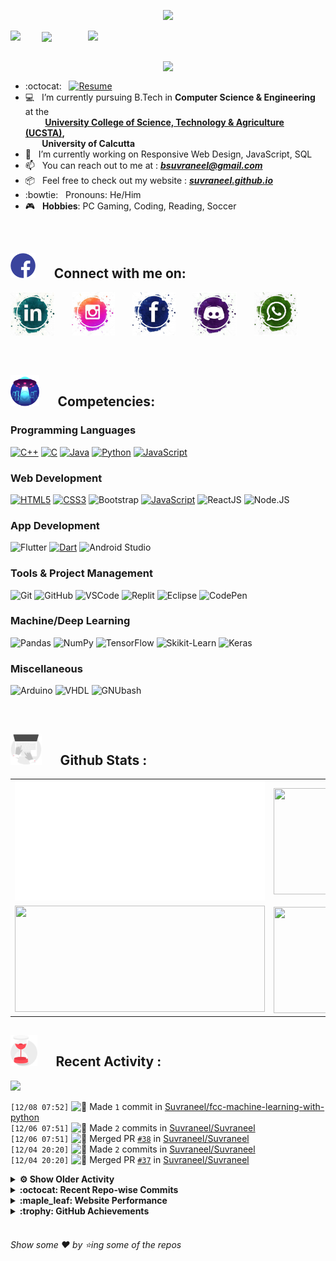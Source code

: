 <!--
[![Header](https://raw.githubusercontent.com/Suvraneel/Suvraneel/master/res/Github%20readme%20Header.png "Portfolio Website")]
(https://suvraneel.github.io/)
-->
<p align="center">
<img src="https://profile-counter.glitch.me/{Suvraneel}/count.svg"></p>

<p>
  <a href=https://open.spotify.com/user/4bio4arq8izb9sba4ly6al54v>
   <img align="right" src="https://spotify-diablo.vercel.app/api/spotify" height=auto width="380">
  </a>
  <img align="center" src="https://readme-typing-svg.herokuapp.com?font=Playfair+Display&color=F70000&size=30&center=true&vCenter=true&multiline=true&weight=100&height=100&width=220&lines=Hey+there%2C;I'm+Suvraneel+!">
  <img align="left" src="https://media.tenor.com/images/043986fe5f470eeb6d86515e6cda30fe/tenor.gif" width="50">
</p>
<br>
<a href="https://suvraneel.github.io" target="_blank"><img align='right' src="https://raw.githubusercontent.com/Suvraneel/Suvraneel/master/res/readme_banner.gif" width="260" height="auto"></a>
<br>

- :octocat: &nbsp; [![Resume](https://img.shields.io/badge/Suvraneel%20Bhuin-RESUME-blue?style=for-the-badge&logo=Sega)](https://suvraneel.github.io/Resume)
- :computer: &nbsp; I’m currently pursuing B.Tech in **Computer Science & Engineering** at the  
 &nbsp;&nbsp;&nbsp;&nbsp;&nbsp;&nbsp;&nbsp; **[University College of Science, Technology & Agriculture (UCSTA)](http://www.caluniv-ucsta.net/),  
 &nbsp;&nbsp;&nbsp;&nbsp;&nbsp;&nbsp;&nbsp; University of Calcutta**
- :crystal_ball: &nbsp; I’m currently working on Responsive Web Design, JavaScript, SQL
- :mailbox: &nbsp; You can reach out to me at : ***bsuvraneel@gmail.com***
- :package: &nbsp; Feel free to check out my website : [***suvraneel.github.io***](https://suvraneel.github.io/)
- :bowtie: &nbsp; Pronouns: He/Him
- :video_game: &nbsp; **Hobbies**: PC Gaming, Coding, Reading, Soccer

<br>
<h2 align=left>
<img src="https://raw.githubusercontent.com/Suvraneel/Suvraneel/master/res/social.gif" height="40" width= auto>
&nbsp;&nbsp;&nbsp;&nbsp;
Connect with me on:
<br></h2>

<p>
<a href="https://www.linkedin.com/in/suvraneel-bhuin" target="_blank">
<img src="https://raw.githubusercontent.com/Suvraneel/Suvraneel/master/res/in.png" height="70" width= auto></a>
&nbsp;&nbsp;&nbsp;&nbsp;&nbsp;
<a href="https://www.instagram.com/el_diablo_suvraneel" target="_blank">
<img src="https://github.com/Suvraneel/Suvraneel/blob/master/res/ig.png" height="70" width= auto></a>
&nbsp;&nbsp;&nbsp;&nbsp;&nbsp;
<!--<a href="https://github.com/Suvraneel" target="_blank">
<img src="https://raw.githubusercontent.com/Suvraneel/Suvraneel/master/res/github.png" height="35" width= auto></a>
&nbsp;&nbsp;&nbsp;&nbsp;&nbsp;-->
<a href="https://www.facebook.com/suvraneel.bhuin" target="_blank">
<img src="https://raw.githubusercontent.com/Suvraneel/Suvraneel/master/res/fb.png" height="70" width= auto></a>
&nbsp;&nbsp;&nbsp;&nbsp;&nbsp;
<a href="https://discord.com/users/851345743935045652/" id="discord">
<img src="https://raw.githubusercontent.com/Suvraneel/Suvraneel/master/res/dc.jpg" height="70" width= auto></a>
&nbsp;&nbsp;&nbsp;&nbsp;&nbsp;
<a href="https://api.whatsapp.com/send?phone=917001967224&text=Hi!%20Suvraneel!!" id="whatsapp">
<img src="https://raw.githubusercontent.com/Suvraneel/Suvraneel/master/res/wp.png" height="70" width= auto></a>
</p>

<!-- Attribution: "Icon made by Freepik from www.flaticon.com"-->
<!--
- **Gmail**: &nbsp;&nbsp;&nbsp;&nbsp;&nbsp;&nbsp;&nbsp;&nbsp;&nbsp;&nbsp;&nbsp;&nbsp; bsuvraneel@gmail.com
- **LinkedIn**: &nbsp;&nbsp;&nbsp;&nbsp;&nbsp;&nbsp;&nbsp;&nbsp; https://www.linkedin.com/in/suvraneel-bhuin/
- **Facebook**: &nbsp;&nbsp;&nbsp;&nbsp;&nbsp;&nbsp; https://www.facebook.com/suvraneel.bhuin
- **Instagram**: &nbsp;&nbsp;&nbsp;&nbsp;&nbsp; https://www.instagram.com/el_diablo_suvraneel
- **Discord**: &nbsp;&nbsp;&nbsp;&nbsp;&nbsp;&nbsp;&nbsp;&nbsp;&nbsp; https://discord.com/users/851345743935045652/
- **WhatsApp**: &nbsp;&nbsp;&nbsp; [+91 7001967224](https://api.whatsapp.com/send?phone=917001967224&text=Hi!%20Suvraneel!!)
-->

<br>
<h2 align=left>
<img src="https://raw.githubusercontent.com/Suvraneel/Suvraneel/master/res/ufo.gif" height="50" width= auto>
&nbsp;&nbsp;&nbsp;&nbsp;
Competencies:
<br></h2>

### Programming Languages 
[![C++](https://img.shields.io/badge/CPP-blue?style=for-the-badge&logo=cplusplus&labelColor=00599C)](https://github.com/search?q=user%3ASuvraneel+language%3AC%2B%2B&type=Code)
[![C](https://img.shields.io/badge/C-black?style=for-the-badge&logo=c&labelColor=black&color=404040)](https://github.com/search?q=user%3ASuvraneel+language%3AC&type=Code)
[![Java](https://img.shields.io/badge/Java-orange?style=for-the-badge&logo=java&labelColor=cc4d00&color=ff7019)](https://github.com/search?q=user%3ASuvraneel+language%3AJava&type=Code)
[![Python](https://img.shields.io/badge/Python-blue?style=for-the-badge&logo=python&labelColor=black&color=3776ab)](https://github.com/search?q=user%3ASuvraneel+language%3APython&type=Code)
[![JavaScript](https://img.shields.io/badge/Javascript-yellow?style=for-the-badge&logo=javascript&labelColor=black&color=DFA200)](https://github.com/search?p=4&q=user%3ASuvraneel+language%3AJavaScript&type=Code)

### Web Development
[![HTML5](https://img.shields.io/badge/HTML5-red?style=for-the-badge&logo=html5&labelColor=black&color=E34F26)](https://github.com/search?q=user%3ASuvraneel+language%3AHTML&type=Code)
[![CSS3](https://img.shields.io/badge/CSS3-white?style=for-the-badge&logo=css3&labelColor=black&color=1572B6)](https://github.com/search?q=user%3ASuvraneel+language%3ACSS&type=Code)
![Bootstrap](https://img.shields.io/badge/Bootstrap-purple?style=for-the-badge&logo=bootstrap&labelColor=black&color=7952B3)
[![JavaScript](https://img.shields.io/badge/Javascript-yellow?style=for-the-badge&logo=javascript&labelColor=black&color=c89100)](https://github.com/search?p=4&q=user%3ASuvraneel+language%3AJavaScript&type=Code)
![ReactJS](https://img.shields.io/badge/React-blue?style=for-the-badge&logo=react&labelColor=black&color=3a8296)
![Node.JS](https://img.shields.io/badge/Node.JS-blue?style=for-the-badge&logo=node.js&labelColor=black&color=236b23)

### App Development
![Flutter](https://img.shields.io/badge/Flutter-blue?style=for-the-badge&logo=flutter&labelColor=0a97c2&color=0dbdf2)
[![Dart](https://img.shields.io/badge/Dart-blue?style=for-the-badge&logo=dart&labelColor=1f7a7a&color=2eb8b8)](https://github.com/search?q=user%3ASuvraneel+language%3ADart&type=Code)
![Android Studio](https://img.shields.io/badge/Android%20Studio-green?style=for-the-badge&logo=android%20studio&labelColor=black&color=2a9a5c)

### Tools & Project Management
![Git](https://img.shields.io/badge/Git-red?style=for-the-badge&logo=git&labelColor=black&color=red)
![GitHub](https://img.shields.io/badge/GitHub-black?style=for-the-badge&logo=github&labelColor=black&color=181717)
![VSCode](https://img.shields.io/badge/VSCode-cyan?style=for-the-badge&logo=visual%20studio%20code&labelColor=00497a&color=007ACC)
![Replit](https://img.shields.io/badge/Repl.it-black?style=for-the-badge&logo=replit&labelColor=black&color=1e2426)
![Eclipse](https://img.shields.io/badge/Eclipse%20IDE-purple?style=for-the-badge&logo=eclipse%20IDE&labelColor=1a1433&color=2C2255)
![CodePen](https://img.shields.io/badge/Codepen-black?style=for-the-badge&logo=codepen&labelColor=black&color=141819)

### Machine/Deep Learning
![Pandas](https://img.shields.io/badge/Pandas-black?style=for-the-badge&logo=pandas&labelColor=0c0234&color=150458)
![NumPy](https://img.shields.io/badge/NumPy-blue?style=for-the-badge&logo=numpy&labelColor=001921&color=013243)
![TensorFlow](https://img.shields.io/badge/TensorFlow-black?style=for-the-badge&logo=tensorflow&labelColor=141819&color=FF6F00)
![Skikit-Learn](https://img.shields.io/badge/Skikit%20Learn-orange?style=for-the-badge&logo=scikit%2Dlearn&labelColor=141819&color=F7931E)
![Keras](https://img.shields.io/badge/Keras-black?style=for-the-badge&logo=keras&labelColor=680000&color=D00000)

### Miscellaneous
![Arduino](https://img.shields.io/badge/Arduino-blue?style=for-the-badge&logo=arduino&labelColor=black&color=00979D)
![VHDL](https://img.shields.io/badge/VHDL-red?style=for-the-badge&logo=xilinx&labelColor=cc0000&color=ff4d4d)
![GNUbash](https://img.shields.io/badge/GNU_Bash-blue?style=for-the-badge&logo=gnubash&labelColor=black&color=4EAA25)

<br>
<h2 align=left>
<img src="https://raw.githubusercontent.com/Suvraneel/Suvraneel/master/res/laptop.gif" height="50" width= auto>
&nbsp;&nbsp;&nbsp;&nbsp;
Github Stats :
<br></h2>

<table>
  <tr>
    <td align="center">
      <img alt="" width="400" src="https://github.com/Suvraneel/Suvraneel/blob/master/metrics.plugin.isocalendar.svg">
    </td>
    <td align="center">
        <img align="right" src ="https://github-readme-stats.vercel.app/api/top-langs/?username=suvraneel&layout=compact&hide_border=true&theme=vision-friendly-dark&langs_count=10&hide=jupyter%20notebook,tex,php" height="170px" width="360px">
    </td>
  </tr>
  <tr>
    <td align="center">
      <img alt="" width="400" src="https://github-readme-stats.vercel.app/api?username=suvraneel&show_icons=true&theme=vision-friendly-dark&hide_border=true" width="360px" height="170px" >
    </td>
    <td align="center">
        <img align="right" src ="https://github-readme-streak-stats.herokuapp.com?user=suvraneel&theme=vision-friendly-dark&hide_border=true" width="360px" height="170px">
    </td>
  </tr>
</table>

<!--
  <img align="left" src="https://github.com/lowlighter/lowlighter/blob/master/metrics.plugin.isocalendar.svg" width="300" height="180">
  <img align="right" src ="https://github-readme-stats.vercel.app/api/top-langs/?username=suvraneel&layout=compact&hide_border=true&theme=vision-friendly-dark&langs_count=10&hide=jupyter%20notebook,tex,php" width="300" height="180">
  <img align="left" src = "https://github-readme-stats.vercel.app/api?username=suvraneel&show_icons=true&theme=vision-friendly-dark&hide_border=true" width="300" height="180">
  <img align="right" src = "https://github-readme-streak-stats.herokuapp.com?user=suvraneel&theme=vision-friendly-dark&hide_border=true" width="300" height="180">
-->

<h2 align="left">
<img src="https://raw.githubusercontent.com/Suvraneel/Suvraneel/master/res/hourglass1.gif" height="50" width= auto>
&nbsp;&nbsp;&nbsp;&nbsp;
Recent Activity :
<br></h2>

<img src="https://activity-graph.herokuapp.com/graph?username=Suvraneel&bg_color=000000&line=ffb812&area=true&color=8135fc&hide_border=true&hide_title=true">

<!--START_SECTION:activity-->
`[12/08 07:52]` <img alt="📝" src="https://github.com/cheesits456/github-activity-readme/raw/master/icons/commit.png" align="top" height="18"> Made `1` commit in [Suvraneel/fcc-machine-learning-with-python](https://github.com/Suvraneel/fcc-machine-learning-with-python)  
`[12/06 07:51]` <img alt="📝" src="https://github.com/cheesits456/github-activity-readme/raw/master/icons/commit.png" align="top" height="18"> Made `2` commits in [Suvraneel/Suvraneel](https://github.com/Suvraneel/Suvraneel)  
`[12/06 07:51]` <img alt="🎉" src="https://github.com/cheesits456/github-activity-readme/raw/master/icons/merge.png" align="top" height="18"> Merged PR [`#38`](https://github.com//Suvraneel/Suvraneel/pull/38 '[ImgBot] Optimize images') in [Suvraneel/Suvraneel](https://github.com/Suvraneel/Suvraneel)  
`[12/04 20:20]` <img alt="📝" src="https://github.com/cheesits456/github-activity-readme/raw/master/icons/commit.png" align="top" height="18"> Made `2` commits in [Suvraneel/Suvraneel](https://github.com/Suvraneel/Suvraneel)  
`[12/04 20:20]` <img alt="🎉" src="https://github.com/cheesits456/github-activity-readme/raw/master/icons/merge.png" align="top" height="18"> Merged PR [`#37`](https://github.com//Suvraneel/Suvraneel/pull/37 '[ImgBot] Optimize images') in [Suvraneel/Suvraneel](https://github.com/Suvraneel/Suvraneel)  

<details><summary><b> ⚙️ Show Older Activity</b></summary>

`[12/04 11:11]` <img alt="📝" src="https://github.com/cheesits456/github-activity-readme/raw/master/icons/commit.png" align="top" height="18"> Made `2` commits in [Suvraneel/Suvraneel](https://github.com/Suvraneel/Suvraneel)  
`[12/04 11:11]` <img alt="🎉" src="https://github.com/cheesits456/github-activity-readme/raw/master/icons/merge.png" align="top" height="18"> Merged PR [`#36`](https://github.com//Suvraneel/Suvraneel/pull/36 '[ImgBot] Optimize images') in [Suvraneel/Suvraneel](https://github.com/Suvraneel/Suvraneel)  
`[12/03 06:02]` <img alt="📝" src="https://github.com/cheesits456/github-activity-readme/raw/master/icons/commit.png" align="top" height="18"> Made `1` commit in [Suvraneel/fcc-machine-learning-with-python](https://github.com/Suvraneel/fcc-machine-learning-with-python)  
`[12/02 19:34]` <img alt="📝" src="https://github.com/cheesits456/github-activity-readme/raw/master/icons/commit.png" align="top" height="18"> Made `1` commit in [girlscript/winter-of-contributing](https://github.com/girlscript/winter-of-contributing)  
`[12/02 19:31]` <img alt="⭐" src="https://github.com/cheesits456/github-activity-readme/raw/master/icons/star.png" align="top" height="18"> Starred [TencentARC/GFPGAN](https://github.com/TencentARC/GFPGAN)  
`[12/02 15:56]` <img alt="📝" src="https://github.com/cheesits456/github-activity-readme/raw/master/icons/commit.png" align="top" height="18"> Made `2` commits in [Suvraneel/fcc-machine-learning-with-python](https://github.com/Suvraneel/fcc-machine-learning-with-python)  
`[12/02 11:30]` <img alt="📝" src="https://github.com/cheesits456/github-activity-readme/raw/master/icons/commit.png" align="top" height="18"> Made `4` commits in [Suvraneel/Suvraneel](https://github.com/Suvraneel/Suvraneel)  
`[12/02 10:25]` <img alt="⭐" src="https://github.com/cheesits456/github-activity-readme/raw/master/icons/star.png" align="top" height="18"> Starred [Suvraneel/Suvraneel](https://github.com/Suvraneel/Suvraneel)  
`[12/02 10:24]` <img alt="📝" src="https://github.com/cheesits456/github-activity-readme/raw/master/icons/commit.png" align="top" height="18"> Made `2` commits in [Suvraneel/Suvraneel](https://github.com/Suvraneel/Suvraneel)  
`[12/02 10:24]` <img alt="🎉" src="https://github.com/cheesits456/github-activity-readme/raw/master/icons/merge.png" align="top" height="18"> Merged PR [`#35`](https://github.com//Suvraneel/Suvraneel/pull/35 'ci(Mergify): configuration update') in [Suvraneel/Suvraneel](https://github.com/Suvraneel/Suvraneel)  
`[12/02 10:24]` <img alt="✅" src="https://github.com/cheesits456/github-activity-readme/raw/master/icons/pr-open.png" align="top" height="18"> Opened PR [`#35`](https://github.com//Suvraneel/Suvraneel/pull/35 'ci(Mergify): configuration update') in [Suvraneel/Suvraneel](https://github.com/Suvraneel/Suvraneel)  
`[12/02 10:24]` <img alt="📝" src="https://github.com/cheesits456/github-activity-readme/raw/master/icons/commit.png" align="top" height="18"> Made `1` commit in [Suvraneel/Suvraneel](https://github.com/Suvraneel/Suvraneel)  
`[12/02 10:24]` <img alt="📂" src="https://github.com/cheesits456/github-activity-readme/raw/master/icons/create-branch.png" align="top" height="18"> Created branch [`mergify/Suvraneel/config-update`](https://github.com/Suvraneel/Suvraneel/tree/mergify/Suvraneel/config-update) in [Suvraneel/Suvraneel](https://github.com/Suvraneel/Suvraneel)  
`[12/02 10:23]` <img alt="📝" src="https://github.com/cheesits456/github-activity-readme/raw/master/icons/commit.png" align="top" height="18"> Made `2` commits in [Suvraneel/Suvraneel](https://github.com/Suvraneel/Suvraneel)  
`[12/02 09:43]` <img alt="❌" src="https://github.com/cheesits456/github-activity-readme/raw/master/icons/pr-close.png" align="top" height="18"> Closed PR [`#8861`](https://github.com//girlscript/winter-of-contributing/pull/8861 'C/CPP - All contribs') in [girlscript/winter-of-contributing](https://github.com/girlscript/winter-of-contributing)  
`[12/02 06:18]` <img alt="📝" src="https://github.com/cheesits456/github-activity-readme/raw/master/icons/commit.png" align="top" height="18"> Made `2` commits in [Suvraneel/Suvraneel](https://github.com/Suvraneel/Suvraneel)  
`[12/02 06:18]` <img alt="🎉" src="https://github.com/cheesits456/github-activity-readme/raw/master/icons/merge.png" align="top" height="18"> Merged PR [`#34`](https://github.com//Suvraneel/Suvraneel/pull/34 '[ImgBot] Optimize images') in [Suvraneel/Suvraneel](https://github.com/Suvraneel/Suvraneel)  
`[12/01 21:05]` <img alt="📝" src="https://github.com/cheesits456/github-activity-readme/raw/master/icons/commit.png" align="top" height="18"> Made `1` commit in [girlscript/winter-of-contributing](https://github.com/girlscript/winter-of-contributing)  
`[12/01 12:33]` <img alt="📝" src="https://github.com/cheesits456/github-activity-readme/raw/master/icons/commit.png" align="top" height="18"> Made `433` commits in [Suvraneel/winter-of-contributing](https://github.com/Suvraneel/winter-of-contributing)  
`[12/01 11:17]` <img alt="❌" src="https://github.com/cheesits456/github-activity-readme/raw/master/icons/pr-close.png" align="top" height="18"> Closed PR [`#8712`](https://github.com//girlscript/winter-of-contributing/pull/8712 'Create C_CPP:Cyclically_rotate_an_array_in_C++.md by Monal Singh') in [girlscript/winter-of-contributing](https://github.com/girlscript/winter-of-contributing)  
`[12/01 11:17]` <img alt="❗️" src="https://github.com/cheesits456/github-activity-readme/raw/master/icons/issue.png" align="top" height="18"> Closed issue [`#8868`](https://github.com//girlscript/winter-of-contributing/issues/8868 'BST to min Heap') in [girlscript/winter-of-contributing](https://github.com/girlscript/winter-of-contributing)  
`[12/01 11:17]` <img alt="🗣" src="https://github.com/cheesits456/github-activity-readme/raw/master/icons/comment.png" align="top" height="18"> Commented on [`#8871`](https://github.com//girlscript/winter-of-contributing/issues/8871 'BST to Min Heap') in [girlscript/winter-of-contributing](https://github.com/girlscript/winter-of-contributing)  
`[12/01 11:16]` <img alt="📝" src="https://github.com/cheesits456/github-activity-readme/raw/master/icons/commit.png" align="top" height="18"> Made `4` commits in [girlscript/winter-of-contributing](https://github.com/girlscript/winter-of-contributing)  
`[12/01 11:16]` <img alt="🎉" src="https://github.com/cheesits456/github-activity-readme/raw/master/icons/merge.png" align="top" height="18"> Merged PR [`#8871`](https://github.com//girlscript/winter-of-contributing/pull/8871 'BST to Min Heap') in [girlscript/winter-of-contributing](https://github.com/girlscript/winter-of-contributing)  
`[12/01 07:25]` <img alt="📝" src="https://github.com/cheesits456/github-activity-readme/raw/master/icons/commit.png" align="top" height="18"> Made `5` commits in [girlscript/winter-of-contributing](https://github.com/girlscript/winter-of-contributing)  
`[11/30 14:42]` <img alt="🔍" src="https://github.com/cheesits456/github-activity-readme/raw/master/icons/review.png" align="top" height="18"> Reviewed [`#8897`](https://github.com//girlscript/winter-of-contributing/pull/8897 'C/CPP Fixes') in [girlscript/winter-of-contributing](https://github.com/girlscript/winter-of-contributing)  
`[11/30 14:42]` <img alt="📝" src="https://github.com/cheesits456/github-activity-readme/raw/master/icons/commit.png" align="top" height="18"> Made `21` commits in [girlscript/winter-of-contributing](https://github.com/girlscript/winter-of-contributing)  
`[11/30 14:42]` <img alt="🎉" src="https://github.com/cheesits456/github-activity-readme/raw/master/icons/merge.png" align="top" height="18"> Merged PR [`#8897`](https://github.com//girlscript/winter-of-contributing/pull/8897 'C/CPP Fixes') in [girlscript/winter-of-contributing](https://github.com/girlscript/winter-of-contributing)  
`[11/30 14:42]` <img alt="🔍" src="https://github.com/cheesits456/github-activity-readme/raw/master/icons/review.png" align="top" height="18"> Reviewed [`#8897`](https://github.com//girlscript/winter-of-contributing/pull/8897 'C/CPP Fixes') in [girlscript/winter-of-contributing](https://github.com/girlscript/winter-of-contributing)  
`[11/30 14:12]` <img alt="❗️" src="https://github.com/cheesits456/github-activity-readme/raw/master/icons/issue.png" align="top" height="18"> Closed issue [`#6201`](https://github.com//OpenGenus/cosmos/issues/6201 '[C++] Banker\'s Algorithm') in [OpenGenus/cosmos](https://github.com/OpenGenus/cosmos)  
`[11/30 14:07]` <img alt="❗️" src="https://github.com/cheesits456/github-activity-readme/raw/master/icons/issue.png" align="top" height="18"> Closed issue [`#8869`](https://github.com//girlscript/winter-of-contributing/issues/8869 'Binary Tree - Right View') in [girlscript/winter-of-contributing](https://github.com/girlscript/winter-of-contributing)  
`[11/30 14:06]` <img alt="📝" src="https://github.com/cheesits456/github-activity-readme/raw/master/icons/commit.png" align="top" height="18"> Made `4` commits in [girlscript/winter-of-contributing](https://github.com/girlscript/winter-of-contributing)  
`[11/30 14:06]` <img alt="🎉" src="https://github.com/cheesits456/github-activity-readme/raw/master/icons/merge.png" align="top" height="18"> Merged PR [`#8870`](https://github.com//girlscript/winter-of-contributing/pull/8870 'Right View of Binary Tree') in [girlscript/winter-of-contributing](https://github.com/girlscript/winter-of-contributing)  
`[11/30 14:06]` <img alt="🗣" src="https://github.com/cheesits456/github-activity-readme/raw/master/icons/comment.png" align="top" height="18"> Commented on [`#8870`](https://github.com//girlscript/winter-of-contributing/issues/8870 'Right View of Binary Tree') in [girlscript/winter-of-contributing](https://github.com/girlscript/winter-of-contributing)  
`[11/30 09:53]` <img alt="📝" src="https://github.com/cheesits456/github-activity-readme/raw/master/icons/commit.png" align="top" height="18"> Made `2` commits in [Suvraneel/Suvraneel](https://github.com/Suvraneel/Suvraneel)  
`[11/30 09:53]` <img alt="🎉" src="https://github.com/cheesits456/github-activity-readme/raw/master/icons/merge.png" align="top" height="18"> Merged PR [`#33`](https://github.com//Suvraneel/Suvraneel/pull/33 '[ImgBot] Optimize images') in [Suvraneel/Suvraneel](https://github.com/Suvraneel/Suvraneel)  
`[11/30 08:00]` <img alt="✅" src="https://github.com/cheesits456/github-activity-readme/raw/master/icons/pr-open.png" align="top" height="18"> Opened PR [`#8861`](https://github.com//girlscript/winter-of-contributing/pull/8861 'C/CPP - All contribs') in [girlscript/winter-of-contributing](https://github.com/girlscript/winter-of-contributing)  
`[11/30 07:53]` <img alt="📝" src="https://github.com/cheesits456/github-activity-readme/raw/master/icons/commit.png" align="top" height="18"> Made `13` commits in [girlscript/winter-of-contributing](https://github.com/girlscript/winter-of-contributing)  
`[11/29 19:20]` <img alt="🎉" src="https://github.com/cheesits456/github-activity-readme/raw/master/icons/merge.png" align="top" height="18"> Merged PR [`#8846`](https://github.com//girlscript/winter-of-contributing/pull/8846 'C_CPP') in [girlscript/winter-of-contributing](https://github.com/girlscript/winter-of-contributing)  
`[11/29 19:19]` <img alt="🗣" src="https://github.com/cheesits456/github-activity-readme/raw/master/icons/comment.png" align="top" height="18"> Commented on [`#8846`](https://github.com//girlscript/winter-of-contributing/issues/8846 'C_CPP') in [girlscript/winter-of-contributing](https://github.com/girlscript/winter-of-contributing)  
`[11/29 15:14]` <img alt="🗣" src="https://github.com/cheesits456/github-activity-readme/raw/master/icons/comment.png" align="top" height="18"> Commented on [`#8829`](https://github.com//girlscript/winter-of-contributing/issues/8829 'Left View of Binary Tree') in [girlscript/winter-of-contributing](https://github.com/girlscript/winter-of-contributing)  
`[11/29 15:08]` <img alt="🗣" src="https://github.com/cheesits456/github-activity-readme/raw/master/icons/comment.png" align="top" height="18"> Commented on [`#8829`](https://github.com//girlscript/winter-of-contributing/issues/8829 'Left View of Binary Tree') in [girlscript/winter-of-contributing](https://github.com/girlscript/winter-of-contributing)  
`[11/29 15:05]` <img alt="❗️" src="https://github.com/cheesits456/github-activity-readme/raw/master/icons/issue.png" align="top" height="18"> Closed issue [`#7967`](https://github.com//girlscript/winter-of-contributing/issues/7967 '[C/CPP]: Nodes at Distance K in BT') in [girlscript/winter-of-contributing](https://github.com/girlscript/winter-of-contributing)  
`[11/29 15:05]` <img alt="📝" src="https://github.com/cheesits456/github-activity-readme/raw/master/icons/commit.png" align="top" height="18"> Made `2` commits in [girlscript/winter-of-contributing](https://github.com/girlscript/winter-of-contributing)  
`[11/29 15:05]` <img alt="🎉" src="https://github.com/cheesits456/github-activity-readme/raw/master/icons/merge.png" align="top" height="18"> Merged PR [`#8825`](https://github.com//girlscript/winter-of-contributing/pull/8825 'added documentation') in [girlscript/winter-of-contributing](https://github.com/girlscript/winter-of-contributing)  
`[11/29 15:05]` <img alt="🔍" src="https://github.com/cheesits456/github-activity-readme/raw/master/icons/review.png" align="top" height="18"> Reviewed [`#8825`](https://github.com//girlscript/winter-of-contributing/pull/8825 'added documentation') in [girlscript/winter-of-contributing](https://github.com/girlscript/winter-of-contributing)  
`[11/29 13:14]` <img alt="📝" src="https://github.com/cheesits456/github-activity-readme/raw/master/icons/commit.png" align="top" height="18"> Made `2` commits in [girlscript/winter-of-contributing](https://github.com/girlscript/winter-of-contributing)  
`[11/29 13:14]` <img alt="🎉" src="https://github.com/cheesits456/github-activity-readme/raw/master/icons/merge.png" align="top" height="18"> Merged PR [`#8819`](https://github.com//girlscript/winter-of-contributing/pull/8819 'added maintainers via json fetch') in [girlscript/winter-of-contributing](https://github.com/girlscript/winter-of-contributing)  
`[11/29 13:14]` <img alt="✅" src="https://github.com/cheesits456/github-activity-readme/raw/master/icons/pr-open.png" align="top" height="18"> Opened PR [`#8819`](https://github.com//girlscript/winter-of-contributing/pull/8819 'added maintainers via json fetch') in [girlscript/winter-of-contributing](https://github.com/girlscript/winter-of-contributing)  
`[11/29 13:09]` <img alt="📝" src="https://github.com/cheesits456/github-activity-readme/raw/master/icons/commit.png" align="top" height="18"> Made `601` commits in [Suvraneel/winter-of-contributing](https://github.com/Suvraneel/winter-of-contributing)  
`[11/29 12:33]` <img alt="❗️" src="https://github.com/cheesits456/github-activity-readme/raw/master/icons/issue.png" align="top" height="18"> Closed issue [`#8438`](https://github.com//girlscript/winter-of-contributing/issues/8438 'Find_Day_of_a_given_Date') in [girlscript/winter-of-contributing](https://github.com/girlscript/winter-of-contributing)  
`[11/29 12:33]` <img alt="📝" src="https://github.com/cheesits456/github-activity-readme/raw/master/icons/commit.png" align="top" height="18"> Made `4` commits in [girlscript/winter-of-contributing](https://github.com/girlscript/winter-of-contributing)  
`[11/29 12:33]` <img alt="🎉" src="https://github.com/cheesits456/github-activity-readme/raw/master/icons/merge.png" align="top" height="18"> Merged PR [`#8728`](https://github.com//girlscript/winter-of-contributing/pull/8728 'Create Find_Day_of_a_given_Date.md') in [girlscript/winter-of-contributing](https://github.com/girlscript/winter-of-contributing)  
`[11/29 12:27]` <img alt="🗣" src="https://github.com/cheesits456/github-activity-readme/raw/master/icons/comment.png" align="top" height="18"> Commented on [`#8728`](https://github.com//girlscript/winter-of-contributing/issues/8728 'Create Find_Day_of_a_given_Date.md') in [girlscript/winter-of-contributing](https://github.com/girlscript/winter-of-contributing)  
`[11/29 12:20]` <img alt="📝" src="https://github.com/cheesits456/github-activity-readme/raw/master/icons/commit.png" align="top" height="18"> Made `434` commits in [girlscript/winter-of-contributing](https://github.com/girlscript/winter-of-contributing)  
`[11/29 12:20]` <img alt="🎉" src="https://github.com/cheesits456/github-activity-readme/raw/master/icons/merge.png" align="top" height="18"> Merged PR [`#8807`](https://github.com//girlscript/winter-of-contributing/pull/8807 'Bumped up to main branch version') in [girlscript/winter-of-contributing](https://github.com/girlscript/winter-of-contributing)  
`[11/29 12:19]` <img alt="✅" src="https://github.com/cheesits456/github-activity-readme/raw/master/icons/pr-open.png" align="top" height="18"> Opened PR [`#8807`](https://github.com//girlscript/winter-of-contributing/pull/8807 'Bumped up to main branch version') in [girlscript/winter-of-contributing](https://github.com/girlscript/winter-of-contributing)  
`[11/29 12:12]` <img alt="❌" src="https://github.com/cheesits456/github-activity-readme/raw/master/icons/pr-close.png" align="top" height="18"> Closed PR [`#8715`](https://github.com//girlscript/winter-of-contributing/pull/8715 'C_PP:Max sum_path_in_arrays #8714') in [girlscript/winter-of-contributing](https://github.com/girlscript/winter-of-contributing)  
`[11/29 12:12]` <img alt="🔍" src="https://github.com/cheesits456/github-activity-readme/raw/master/icons/review.png" align="top" height="18"> Reviewed [`#8715`](https://github.com//girlscript/winter-of-contributing/pull/8715 'C_PP:Max sum_path_in_arrays #8714') in [girlscript/winter-of-contributing](https://github.com/girlscript/winter-of-contributing)  
`[11/29 12:06]` <img alt="❌" src="https://github.com/cheesits456/github-activity-readme/raw/master/icons/pr-close.png" align="top" height="18"> Closed PR [`#7760`](https://github.com//girlscript/winter-of-contributing/pull/7760 'OS - Shortest Job First Scheduling') in [girlscript/winter-of-contributing](https://github.com/girlscript/winter-of-contributing)  
`[11/29 12:05]` <img alt="❗️" src="https://github.com/cheesits456/github-activity-readme/raw/master/icons/issue.png" align="top" height="18"> Closed issue [`#8705`](https://github.com//girlscript/winter-of-contributing/issues/8705 'Binary Tree : Sum of nodes at kth level') in [girlscript/winter-of-contributing](https://github.com/girlscript/winter-of-contributing)  
`[11/29 12:05]` <img alt="📝" src="https://github.com/cheesits456/github-activity-readme/raw/master/icons/commit.png" align="top" height="18"> Made `6` commits in [girlscript/winter-of-contributing](https://github.com/girlscript/winter-of-contributing)  
`[11/29 12:05]` <img alt="🎉" src="https://github.com/cheesits456/github-activity-readme/raw/master/icons/merge.png" align="top" height="18"> Merged PR [`#8713`](https://github.com//girlscript/winter-of-contributing/pull/8713 'Create Binary_Tree_sum_of_nodes_at_kth_level.md') in [girlscript/winter-of-contributing](https://github.com/girlscript/winter-of-contributing)  
`[11/29 12:05]` <img alt="🗣" src="https://github.com/cheesits456/github-activity-readme/raw/master/icons/comment.png" align="top" height="18"> Commented on [`#8713`](https://github.com//girlscript/winter-of-contributing/issues/8713 'Create Binary_Tree_sum_of_nodes_at_kth_level.md') in [girlscript/winter-of-contributing](https://github.com/girlscript/winter-of-contributing)  
`[11/28 21:37]` <img alt="📝" src="https://github.com/cheesits456/github-activity-readme/raw/master/icons/commit.png" align="top" height="18"> Made `2` commits in [Suvraneel/Suvraneel](https://github.com/Suvraneel/Suvraneel)  
`[11/28 21:37]` <img alt="🎉" src="https://github.com/cheesits456/github-activity-readme/raw/master/icons/merge.png" align="top" height="18"> Merged PR [`#32`](https://github.com//Suvraneel/Suvraneel/pull/32 '[ImgBot] Optimize images') in [Suvraneel/Suvraneel](https://github.com/Suvraneel/Suvraneel)  
`[11/28 21:33]` <img alt="❗️" src="https://github.com/cheesits456/github-activity-readme/raw/master/icons/issue.png" align="top" height="18"> Closed issue [`#8724`](https://github.com//girlscript/winter-of-contributing/issues/8724 '[Create New Issue]: C_PP: Stack_Operation') in [girlscript/winter-of-contributing](https://github.com/girlscript/winter-of-contributing)  
`[11/28 21:31]` <img alt="❌" src="https://github.com/cheesits456/github-activity-readme/raw/master/icons/pr-close.png" align="top" height="18"> Closed PR [`#8711`](https://github.com//girlscript/winter-of-contributing/pull/8711 'Update Introduction_To_C_Programming.md') in [girlscript/winter-of-contributing](https://github.com/girlscript/winter-of-contributing)  
`[11/28 21:25]` <img alt="🔍" src="https://github.com/cheesits456/github-activity-readme/raw/master/icons/review.png" align="top" height="18"> Reviewed [`#8713`](https://github.com//girlscript/winter-of-contributing/pull/8713 'Create Binary_Tree_sum_of_nodes_at_kth_level.md') in [girlscript/winter-of-contributing](https://github.com/girlscript/winter-of-contributing)  
`[11/28 21:25]` <img alt="🔍" src="https://github.com/cheesits456/github-activity-readme/raw/master/icons/review.png" align="top" height="18"> Reviewed [`#8713`](https://github.com//girlscript/winter-of-contributing/pull/8713 'Create Binary_Tree_sum_of_nodes_at_kth_level.md') in [girlscript/winter-of-contributing](https://github.com/girlscript/winter-of-contributing)  
`[11/28 16:44]` <img alt="📝" src="https://github.com/cheesits456/github-activity-readme/raw/master/icons/commit.png" align="top" height="18"> Made `2` commits in [NFT-Cryptonaut/NFT-Emporium](https://github.com/NFT-Cryptonaut/NFT-Emporium)  
`[11/28 15:26]` <img alt="📂" src="https://github.com/cheesits456/github-activity-readme/raw/master/icons/create-branch.png" align="top" height="18"> Created branch [`revert`](https://github.com/NFT-Cryptonaut/NFT-Emporium/tree/revert) in [NFT-Cryptonaut/NFT-Emporium](https://github.com/NFT-Cryptonaut/NFT-Emporium)  
`[11/28 07:19]` <img alt="📝" src="https://github.com/cheesits456/github-activity-readme/raw/master/icons/commit.png" align="top" height="18"> Made `2` commits in [Suvraneel/Suvraneel](https://github.com/Suvraneel/Suvraneel)  
`[11/28 07:19]` <img alt="🎉" src="https://github.com/cheesits456/github-activity-readme/raw/master/icons/merge.png" align="top" height="18"> Merged PR [`#31`](https://github.com//Suvraneel/Suvraneel/pull/31 '[ImgBot] Optimize images') in [Suvraneel/Suvraneel](https://github.com/Suvraneel/Suvraneel)  
`[11/28 07:19]` <img alt="🗣" src="https://github.com/cheesits456/github-activity-readme/raw/master/icons/comment.png" align="top" height="18"> Commented on [`#8558`](https://github.com//girlscript/winter-of-contributing/issues/8558 'Equilibrium Index of an Array') in [girlscript/winter-of-contributing](https://github.com/girlscript/winter-of-contributing)  
`[11/28 07:18]` <img alt="📝" src="https://github.com/cheesits456/github-activity-readme/raw/master/icons/commit.png" align="top" height="18"> Made `11` commits in [girlscript/winter-of-contributing](https://github.com/girlscript/winter-of-contributing)  
`[11/28 07:18]` <img alt="🎉" src="https://github.com/cheesits456/github-activity-readme/raw/master/icons/merge.png" align="top" height="18"> Merged PR [`#8558`](https://github.com//girlscript/winter-of-contributing/pull/8558 'Equilibrium Index of an Array') in [girlscript/winter-of-contributing](https://github.com/girlscript/winter-of-contributing)  
`[11/27 16:06]` <img alt="🗣" src="https://github.com/cheesits456/github-activity-readme/raw/master/icons/comment.png" align="top" height="18"> Commented on [`#8469`](https://github.com//girlscript/winter-of-contributing/issues/8469 'Creation of Binary Tree using Linked List') in [girlscript/winter-of-contributing](https://github.com/girlscript/winter-of-contributing)  
`[11/27 16:04]` <img alt="❗️" src="https://github.com/cheesits456/github-activity-readme/raw/master/icons/issue.png" align="top" height="18"> Closed issue [`#8469`](https://github.com//girlscript/winter-of-contributing/issues/8469 'Creation of Binary Tree using Linked List') in [girlscript/winter-of-contributing](https://github.com/girlscript/winter-of-contributing)  
`[11/27 16:04]` <img alt="📝" src="https://github.com/cheesits456/github-activity-readme/raw/master/icons/commit.png" align="top" height="18"> Made `29` commits in [girlscript/winter-of-contributing](https://github.com/girlscript/winter-of-contributing)  
`[11/27 16:04]` <img alt="🎉" src="https://github.com/cheesits456/github-activity-readme/raw/master/icons/merge.png" align="top" height="18"> Merged PR [`#8535`](https://github.com//girlscript/winter-of-contributing/pull/8535 'Creating a binary tree using linked list') in [girlscript/winter-of-contributing](https://github.com/girlscript/winter-of-contributing)  
`[11/27 16:04]` <img alt="🗣" src="https://github.com/cheesits456/github-activity-readme/raw/master/icons/comment.png" align="top" height="18"> Commented on [`#8535`](https://github.com//girlscript/winter-of-contributing/issues/8535 'Creating a binary tree using linked list') in [girlscript/winter-of-contributing](https://github.com/girlscript/winter-of-contributing)  
`[11/27 16:01]` <img alt="📝" src="https://github.com/cheesits456/github-activity-readme/raw/master/icons/commit.png" align="top" height="18"> Made `75` commits in [pinpan123/winter-of-contributing](https://github.com/pinpan123/winter-of-contributing)  
`[11/27 12:48]` <img alt="❌" src="https://github.com/cheesits456/github-activity-readme/raw/master/icons/pr-close.png" align="top" height="18"> Closed PR [`#1376`](https://github.com//girlscript/winter-of-contributing/pull/1376 'what is virtual environment #338') in [girlscript/winter-of-contributing](https://github.com/girlscript/winter-of-contributing)  
`[11/27 12:47]` <img alt="🔍" src="https://github.com/cheesits456/github-activity-readme/raw/master/icons/review.png" align="top" height="18"> Reviewed [`#8535`](https://github.com//girlscript/winter-of-contributing/pull/8535 'Creating a binary tree using linked list') in [girlscript/winter-of-contributing](https://github.com/girlscript/winter-of-contributing)  
`[11/27 12:43]` <img alt="🔍" src="https://github.com/cheesits456/github-activity-readme/raw/master/icons/review.png" align="top" height="18"> Reviewed [`#8558`](https://github.com//girlscript/winter-of-contributing/pull/8558 'Equilibrium Index of an Array') in [girlscript/winter-of-contributing](https://github.com/girlscript/winter-of-contributing)  
`[11/27 12:43]` <img alt="🔍" src="https://github.com/cheesits456/github-activity-readme/raw/master/icons/review.png" align="top" height="18"> Reviewed [`#8558`](https://github.com//girlscript/winter-of-contributing/pull/8558 'Equilibrium Index of an Array') in [girlscript/winter-of-contributing](https://github.com/girlscript/winter-of-contributing)  
`[11/27 12:42]` <img alt="🔍" src="https://github.com/cheesits456/github-activity-readme/raw/master/icons/review.png" align="top" height="18"> Reviewed [`#8558`](https://github.com//girlscript/winter-of-contributing/pull/8558 'Equilibrium Index of an Array') in [girlscript/winter-of-contributing](https://github.com/girlscript/winter-of-contributing)  
`[11/27 12:42]` <img alt="🔍" src="https://github.com/cheesits456/github-activity-readme/raw/master/icons/review.png" align="top" height="18"> Reviewed [`#8558`](https://github.com//girlscript/winter-of-contributing/pull/8558 'Equilibrium Index of an Array') in [girlscript/winter-of-contributing](https://github.com/girlscript/winter-of-contributing)  
`[11/27 12:41]` <img alt="🔍" src="https://github.com/cheesits456/github-activity-readme/raw/master/icons/review.png" align="top" height="18"> Reviewed [`#8558`](https://github.com//girlscript/winter-of-contributing/pull/8558 'Equilibrium Index of an Array') in [girlscript/winter-of-contributing](https://github.com/girlscript/winter-of-contributing)  
`[11/27 12:41]` <img alt="🔍" src="https://github.com/cheesits456/github-activity-readme/raw/master/icons/review.png" align="top" height="18"> Reviewed [`#8558`](https://github.com//girlscript/winter-of-contributing/pull/8558 'Equilibrium Index of an Array') in [girlscript/winter-of-contributing](https://github.com/girlscript/winter-of-contributing)  
`[11/26 21:22]` <img alt="🗣" src="https://github.com/cheesits456/github-activity-readme/raw/master/icons/comment.png" align="top" height="18"> Commented on [`#8581`](https://github.com//girlscript/winter-of-contributing/issues/8581 'Update Why Python README.md') in [girlscript/winter-of-contributing](https://github.com/girlscript/winter-of-contributing)  
`[11/26 21:17]` <img alt="🗣" src="https://github.com/cheesits456/github-activity-readme/raw/master/icons/comment.png" align="top" height="18"> Commented on [`#8583`](https://github.com//girlscript/winter-of-contributing/issues/8583 'Line Splicing In C or C++') in [girlscript/winter-of-contributing](https://github.com/girlscript/winter-of-contributing)  
`[11/26 21:15]` <img alt="🗣" src="https://github.com/cheesits456/github-activity-readme/raw/master/icons/comment.png" align="top" height="18"> Commented on [`#8581`](https://github.com//girlscript/winter-of-contributing/issues/8581 'Update Why Python README.md') in [girlscript/winter-of-contributing](https://github.com/girlscript/winter-of-contributing)  
`[11/26 21:14]` <img alt="🗣" src="https://github.com/cheesits456/github-activity-readme/raw/master/icons/comment.png" align="top" height="18"> Commented on [`#8578`](https://github.com//girlscript/winter-of-contributing/issues/8578 'Update How to install python README.md') in [girlscript/winter-of-contributing](https://github.com/girlscript/winter-of-contributing)  
`[11/26 20:00]` <img alt="🗣" src="https://github.com/cheesits456/github-activity-readme/raw/master/icons/comment.png" align="top" height="18"> Commented on [`#8210`](https://github.com//girlscript/winter-of-contributing/issues/8210 'All About Command Line') in [girlscript/winter-of-contributing](https://github.com/girlscript/winter-of-contributing)  
`[11/26 19:56]` <img alt="📝" src="https://github.com/cheesits456/github-activity-readme/raw/master/icons/commit.png" align="top" height="18"> Made `2` commits in [Suvraneel/Suvraneel](https://github.com/Suvraneel/Suvraneel)  
`[11/26 19:56]` <img alt="🎉" src="https://github.com/cheesits456/github-activity-readme/raw/master/icons/merge.png" align="top" height="18"> Merged PR [`#30`](https://github.com//Suvraneel/Suvraneel/pull/30 '[ImgBot] Optimize images') in [Suvraneel/Suvraneel](https://github.com/Suvraneel/Suvraneel)  
`[11/26 19:55]` <img alt="❌" src="https://github.com/cheesits456/github-activity-readme/raw/master/icons/pr-close.png" align="top" height="18"> Closed PR [`#8210`](https://github.com//girlscript/winter-of-contributing/pull/8210 'All About Command Line') in [girlscript/winter-of-contributing](https://github.com/girlscript/winter-of-contributing)  
`[11/26 19:51]` <img alt="🔍" src="https://github.com/cheesits456/github-activity-readme/raw/master/icons/review.png" align="top" height="18"> Reviewed [`#8535`](https://github.com//girlscript/winter-of-contributing/pull/8535 'Creating a binary tree using linked list') in [girlscript/winter-of-contributing](https://github.com/girlscript/winter-of-contributing)  
`[11/26 19:51]` <img alt="📝" src="https://github.com/cheesits456/github-activity-readme/raw/master/icons/commit.png" align="top" height="18"> Made `4` commits in [pinpan123/winter-of-contributing](https://github.com/pinpan123/winter-of-contributing)  
`[11/26 19:47]` <img alt="🔍" src="https://github.com/cheesits456/github-activity-readme/raw/master/icons/review.png" align="top" height="18"> Reviewed [`#8558`](https://github.com//girlscript/winter-of-contributing/pull/8558 'Equilibrium Index of an Array') in [girlscript/winter-of-contributing](https://github.com/girlscript/winter-of-contributing)  
`[11/26 19:47]` <img alt="🔍" src="https://github.com/cheesits456/github-activity-readme/raw/master/icons/review.png" align="top" height="18"> Reviewed [`#8558`](https://github.com//girlscript/winter-of-contributing/pull/8558 'Equilibrium Index of an Array') in [girlscript/winter-of-contributing](https://github.com/girlscript/winter-of-contributing)  
`[11/26 19:47]` <img alt="🔍" src="https://github.com/cheesits456/github-activity-readme/raw/master/icons/review.png" align="top" height="18"> Reviewed [`#8558`](https://github.com//girlscript/winter-of-contributing/pull/8558 'Equilibrium Index of an Array') in [girlscript/winter-of-contributing](https://github.com/girlscript/winter-of-contributing)  
`[11/26 19:42]` <img alt="❌" src="https://github.com/cheesits456/github-activity-readme/raw/master/icons/pr-close.png" align="top" height="18"> Closed PR [`#8524`](https://github.com//girlscript/winter-of-contributing/pull/8524 'polymorphism') in [girlscript/winter-of-contributing](https://github.com/girlscript/winter-of-contributing)  
`[11/26 17:17]` <img alt="🔍" src="https://github.com/cheesits456/github-activity-readme/raw/master/icons/review.png" align="top" height="18"> Reviewed [`#8535`](https://github.com//girlscript/winter-of-contributing/pull/8535 'Creating a binary tree using linked list') in [girlscript/winter-of-contributing](https://github.com/girlscript/winter-of-contributing)  
`[11/26 17:13]` <img alt="🔍" src="https://github.com/cheesits456/github-activity-readme/raw/master/icons/review.png" align="top" height="18"> Reviewed [`#8535`](https://github.com//girlscript/winter-of-contributing/pull/8535 'Creating a binary tree using linked list') in [girlscript/winter-of-contributing](https://github.com/girlscript/winter-of-contributing)  
`[11/26 15:23]` <img alt="🗣" src="https://github.com/cheesits456/github-activity-readme/raw/master/icons/comment.png" align="top" height="18"> Commented on [`#8210`](https://github.com//girlscript/winter-of-contributing/issues/8210 'All About Command Line') in [girlscript/winter-of-contributing](https://github.com/girlscript/winter-of-contributing)  
`[11/26 15:19]` <img alt="🗣" src="https://github.com/cheesits456/github-activity-readme/raw/master/icons/comment.png" align="top" height="18"> Commented on [`#8400`](https://github.com//girlscript/winter-of-contributing/issues/8400 'Array_and_Equilibrium') in [girlscript/winter-of-contributing](https://github.com/girlscript/winter-of-contributing)  
`[11/26 15:19]` <img alt="📝" src="https://github.com/cheesits456/github-activity-readme/raw/master/icons/commit.png" align="top" height="18"> Made `35` commits in [girlscript/winter-of-contributing](https://github.com/girlscript/winter-of-contributing)  
`[11/26 15:19]` <img alt="🎉" src="https://github.com/cheesits456/github-activity-readme/raw/master/icons/merge.png" align="top" height="18"> Merged PR [`#8400`](https://github.com//girlscript/winter-of-contributing/pull/8400 'Array_and_Equilibrium') in [girlscript/winter-of-contributing](https://github.com/girlscript/winter-of-contributing)  
`[11/26 15:19]` <img alt="📝" src="https://github.com/cheesits456/github-activity-readme/raw/master/icons/commit.png" align="top" height="18"> Made `61` commits in [amanraj-iit/winter-of-contributing](https://github.com/amanraj-iit/winter-of-contributing)  
`[11/26 15:13]` <img alt="❗️" src="https://github.com/cheesits456/github-activity-readme/raw/master/icons/issue.png" align="top" height="18"> Closed issue [`#8082`](https://github.com//girlscript/winter-of-contributing/issues/8082 'C_CPP : Moving from C to CPP') in [girlscript/winter-of-contributing](https://github.com/girlscript/winter-of-contributing)  
`[11/26 06:00]` <img alt="📝" src="https://github.com/cheesits456/github-activity-readme/raw/master/icons/commit.png" align="top" height="18"> Made `2` commits in [Suvraneel/Suvraneel](https://github.com/Suvraneel/Suvraneel)  
`[11/26 06:00]` <img alt="🎉" src="https://github.com/cheesits456/github-activity-readme/raw/master/icons/merge.png" align="top" height="18"> Merged PR [`#29`](https://github.com//Suvraneel/Suvraneel/pull/29 '[ImgBot] Optimize images') in [Suvraneel/Suvraneel](https://github.com/Suvraneel/Suvraneel)  
`[11/26 05:58]` <img alt="🗣" src="https://github.com/cheesits456/github-activity-readme/raw/master/icons/comment.png" align="top" height="18"> Commented on [`#8082`](https://github.com//girlscript/winter-of-contributing/issues/8082 'C_CPP : Moving from C to CPP') in [girlscript/winter-of-contributing](https://github.com/girlscript/winter-of-contributing)  
`[11/25 16:04]` <img alt="🗣" src="https://github.com/cheesits456/github-activity-readme/raw/master/icons/comment.png" align="top" height="18"> Commented on [`#911`](https://github.com//girlscript/winter-of-contributing/issues/911 'Programming Components, Structure & Keywords') in [girlscript/winter-of-contributing](https://github.com/girlscript/winter-of-contributing)  
`[11/25 16:04]` <img alt="❗️" src="https://github.com/cheesits456/github-activity-readme/raw/master/icons/issue.png" align="top" height="18"> Reopened issue [`#911`](https://github.com//girlscript/winter-of-contributing/issues/911 'Programming Components, Structure & Keywords') in [girlscript/winter-of-contributing](https://github.com/girlscript/winter-of-contributing)  
`[11/25 16:03]` <img alt="🗣" src="https://github.com/cheesits456/github-activity-readme/raw/master/icons/comment.png" align="top" height="18"> Commented on [`#2283`](https://github.com//girlscript/winter-of-contributing/issues/2283 'Demo video !') in [girlscript/winter-of-contributing](https://github.com/girlscript/winter-of-contributing)  
`[11/25 11:51]` <img alt="❗️" src="https://github.com/cheesits456/github-activity-readme/raw/master/icons/issue.png" align="top" height="18"> Closed issue [`#7296`](https://github.com//girlscript/winter-of-contributing/issues/7296 'Rearrange array alternately') in [girlscript/winter-of-contributing](https://github.com/girlscript/winter-of-contributing)  
`[11/25 11:51]` <img alt="❗️" src="https://github.com/cheesits456/github-activity-readme/raw/master/icons/issue.png" align="top" height="18"> Closed issue [`#7407`](https://github.com//girlscript/winter-of-contributing/issues/7407 'C/CPP : Recursion problems in C') in [girlscript/winter-of-contributing](https://github.com/girlscript/winter-of-contributing)  
`[11/25 11:51]` <img alt="❗️" src="https://github.com/cheesits456/github-activity-readme/raw/master/icons/issue.png" align="top" height="18"> Closed issue [`#7278`](https://github.com//girlscript/winter-of-contributing/issues/7278 'Sort a Stack ') in [girlscript/winter-of-contributing](https://github.com/girlscript/winter-of-contributing)  
`[11/25 11:51]` <img alt="❗️" src="https://github.com/cheesits456/github-activity-readme/raw/master/icons/issue.png" align="top" height="18"> Closed issue [`#7266`](https://github.com//girlscript/winter-of-contributing/issues/7266 'Strings ') in [girlscript/winter-of-contributing](https://github.com/girlscript/winter-of-contributing)  
`[11/25 11:51]` <img alt="❗️" src="https://github.com/cheesits456/github-activity-readme/raw/master/icons/issue.png" align="top" height="18"> Closed issue [`#7265`](https://github.com//girlscript/winter-of-contributing/issues/7265 'Greedy Algorithm Explanation') in [girlscript/winter-of-contributing](https://github.com/girlscript/winter-of-contributing)  
`[11/25 11:51]` <img alt="❗️" src="https://github.com/cheesits456/github-activity-readme/raw/master/icons/issue.png" align="top" height="18"> Closed issue [`#7174`](https://github.com//girlscript/winter-of-contributing/issues/7174 'Binary search') in [girlscript/winter-of-contributing](https://github.com/girlscript/winter-of-contributing)  
`[11/25 11:51]` <img alt="❗️" src="https://github.com/cheesits456/github-activity-readme/raw/master/icons/issue.png" align="top" height="18"> Closed issue [`#7116`](https://github.com//girlscript/winter-of-contributing/issues/7116 'C/CPP: Next Greater Element using stack in CPP ') in [girlscript/winter-of-contributing](https://github.com/girlscript/winter-of-contributing)  
`[11/25 11:51]` <img alt="❗️" src="https://github.com/cheesits456/github-activity-readme/raw/master/icons/issue.png" align="top" height="18"> Closed issue [`#6789`](https://github.com//girlscript/winter-of-contributing/issues/6789 'Vectors in C++') in [girlscript/winter-of-contributing](https://github.com/girlscript/winter-of-contributing)  
`[11/25 11:51]` <img alt="❗️" src="https://github.com/cheesits456/github-activity-readme/raw/master/icons/issue.png" align="top" height="18"> Closed issue [`#7089`](https://github.com//girlscript/winter-of-contributing/issues/7089 'C_CPP: basic problems on stack') in [girlscript/winter-of-contributing](https://github.com/girlscript/winter-of-contributing)  
`[11/25 11:51]` <img alt="❗️" src="https://github.com/cheesits456/github-activity-readme/raw/master/icons/issue.png" align="top" height="18"> Closed issue [`#7069`](https://github.com//girlscript/winter-of-contributing/issues/7069 'Two sorted Arrays without extra space') in [girlscript/winter-of-contributing](https://github.com/girlscript/winter-of-contributing)  
`[11/25 11:51]` <img alt="❗️" src="https://github.com/cheesits456/github-activity-readme/raw/master/icons/issue.png" align="top" height="18"> Closed issue [`#6934`](https://github.com//girlscript/winter-of-contributing/issues/6934 'Jump Search Algorithm (CPP)') in [girlscript/winter-of-contributing](https://github.com/girlscript/winter-of-contributing)  
`[11/25 11:51]` <img alt="❗️" src="https://github.com/cheesits456/github-activity-readme/raw/master/icons/issue.png" align="top" height="18"> Closed issue [`#6797`](https://github.com//girlscript/winter-of-contributing/issues/6797 'C/C++: Competitive Programming Problem(Card Shuffle)') in [girlscript/winter-of-contributing](https://github.com/girlscript/winter-of-contributing)  
`[11/25 11:51]` <img alt="❗️" src="https://github.com/cheesits456/github-activity-readme/raw/master/icons/issue.png" align="top" height="18"> Closed issue [`#6563`](https://github.com//girlscript/winter-of-contributing/issues/6563 '[C/Cpp]: LRU page replacement algorithm documentation ') in [girlscript/winter-of-contributing](https://github.com/girlscript/winter-of-contributing)  
`[11/25 11:51]` <img alt="❗️" src="https://github.com/cheesits456/github-activity-readme/raw/master/icons/issue.png" align="top" height="18"> Closed issue [`#6551`](https://github.com//girlscript/winter-of-contributing/issues/6551 'Intro to Polymorphism (Video)') in [girlscript/winter-of-contributing](https://github.com/girlscript/winter-of-contributing)  
`[11/25 11:51]` <img alt="❗️" src="https://github.com/cheesits456/github-activity-readme/raw/master/icons/issue.png" align="top" height="18"> Closed issue [`#6483`](https://github.com//girlscript/winter-of-contributing/issues/6483 '[Create New Issue]: insertion at beginning,end,after element in circular linked list') in [girlscript/winter-of-contributing](https://github.com/girlscript/winter-of-contributing)  
`[11/25 11:51]` <img alt="❗️" src="https://github.com/cheesits456/github-activity-readme/raw/master/icons/issue.png" align="top" height="18"> Closed issue [`#6455`](https://github.com//girlscript/winter-of-contributing/issues/6455 'Pattern in CPP') in [girlscript/winter-of-contributing](https://github.com/girlscript/winter-of-contributing)  
`[11/25 11:51]` <img alt="❗️" src="https://github.com/cheesits456/github-activity-readme/raw/master/icons/issue.png" align="top" height="18"> Closed issue [`#6447`](https://github.com//girlscript/winter-of-contributing/issues/6447 ' Calculator using C') in [girlscript/winter-of-contributing](https://github.com/girlscript/winter-of-contributing)  
`[11/25 11:51]` <img alt="❗️" src="https://github.com/cheesits456/github-activity-readme/raw/master/icons/issue.png" align="top" height="18"> Closed issue [`#6271`](https://github.com//girlscript/winter-of-contributing/issues/6271 '[C_CPP]: NP Completeness ') in [girlscript/winter-of-contributing](https://github.com/girlscript/winter-of-contributing)  
`[11/25 11:51]` <img alt="❗️" src="https://github.com/cheesits456/github-activity-readme/raw/master/icons/issue.png" align="top" height="18"> Closed issue [`#5974`](https://github.com//girlscript/winter-of-contributing/issues/5974 'Bitmasking ') in [girlscript/winter-of-contributing](https://github.com/girlscript/winter-of-contributing)  
`[11/25 11:51]` <img alt="❗️" src="https://github.com/cheesits456/github-activity-readme/raw/master/icons/issue.png" align="top" height="18"> Closed issue [`#5857`](https://github.com//girlscript/winter-of-contributing/issues/5857 'Documentation on multilevel inheritance') in [girlscript/winter-of-contributing](https://github.com/girlscript/winter-of-contributing)  
`[11/25 11:51]` <img alt="❗️" src="https://github.com/cheesits456/github-activity-readme/raw/master/icons/issue.png" align="top" height="18"> Closed issue [`#5827`](https://github.com//girlscript/winter-of-contributing/issues/5827 'Competitive Programming : Combinatorics') in [girlscript/winter-of-contributing](https://github.com/girlscript/winter-of-contributing)  
`[11/25 11:51]` <img alt="❗️" src="https://github.com/cheesits456/github-activity-readme/raw/master/icons/issue.png" align="top" height="18"> Closed issue [`#5723`](https://github.com//girlscript/winter-of-contributing/issues/5723 'Function call  ') in [girlscript/winter-of-contributing](https://github.com/girlscript/winter-of-contributing)  
`[11/25 11:49]` <img alt="❗️" src="https://github.com/cheesits456/github-activity-readme/raw/master/icons/issue.png" align="top" height="18"> Closed issue [`#5409`](https://github.com//girlscript/winter-of-contributing/issues/5409 ' N-Queen Problem ') in [girlscript/winter-of-contributing](https://github.com/girlscript/winter-of-contributing)  
`[11/25 11:49]` <img alt="❗️" src="https://github.com/cheesits456/github-activity-readme/raw/master/icons/issue.png" align="top" height="18"> Closed issue [`#5672`](https://github.com//girlscript/winter-of-contributing/issues/5672 'Type conversion in C++') in [girlscript/winter-of-contributing](https://github.com/girlscript/winter-of-contributing)  
`[11/25 11:49]` <img alt="❗️" src="https://github.com/cheesits456/github-activity-readme/raw/master/icons/issue.png" align="top" height="18"> Closed issue [`#5656`](https://github.com//girlscript/winter-of-contributing/issues/5656 'Patterns') in [girlscript/winter-of-contributing](https://github.com/girlscript/winter-of-contributing)  
`[11/25 11:49]` <img alt="❗️" src="https://github.com/cheesits456/github-activity-readme/raw/master/icons/issue.png" align="top" height="18"> Closed issue [`#5639`](https://github.com//girlscript/winter-of-contributing/issues/5639 'Count number of nodes present in the singly linked list.') in [girlscript/winter-of-contributing](https://github.com/girlscript/winter-of-contributing)  
`[11/25 11:49]` <img alt="❗️" src="https://github.com/cheesits456/github-activity-readme/raw/master/icons/issue.png" align="top" height="18"> Closed issue [`#5638`](https://github.com//girlscript/winter-of-contributing/issues/5638 'Balanced Paranthesis') in [girlscript/winter-of-contributing](https://github.com/girlscript/winter-of-contributing)  
`[11/25 11:49]` <img alt="❗️" src="https://github.com/cheesits456/github-activity-readme/raw/master/icons/issue.png" align="top" height="18"> Closed issue [`#5605`](https://github.com//girlscript/winter-of-contributing/issues/5605 'Queue basics and its application ') in [girlscript/winter-of-contributing](https://github.com/girlscript/winter-of-contributing)  
`[11/25 11:49]` <img alt="❗️" src="https://github.com/cheesits456/github-activity-readme/raw/master/icons/issue.png" align="top" height="18"> Closed issue [`#5564`](https://github.com//girlscript/winter-of-contributing/issues/5564 'Floyd\'s Triangle') in [girlscript/winter-of-contributing](https://github.com/girlscript/winter-of-contributing)  
`[11/25 11:49]` <img alt="❗️" src="https://github.com/cheesits456/github-activity-readme/raw/master/icons/issue.png" align="top" height="18"> Closed issue [`#5578`](https://github.com//girlscript/winter-of-contributing/issues/5578 'Pascal\'s Triangle') in [girlscript/winter-of-contributing](https://github.com/girlscript/winter-of-contributing)  
`[11/25 11:49]` <img alt="❗️" src="https://github.com/cheesits456/github-activity-readme/raw/master/icons/issue.png" align="top" height="18"> Closed issue [`#5568`](https://github.com//girlscript/winter-of-contributing/issues/5568 'Diamond Pattern') in [girlscript/winter-of-contributing](https://github.com/girlscript/winter-of-contributing)  
`[11/25 11:49]` <img alt="❗️" src="https://github.com/cheesits456/github-activity-readme/raw/master/icons/issue.png" align="top" height="18"> Closed issue [`#5567`](https://github.com//girlscript/winter-of-contributing/issues/5567 'Palindrome Pattern') in [girlscript/winter-of-contributing](https://github.com/girlscript/winter-of-contributing)  
`[11/25 11:49]` <img alt="❗️" src="https://github.com/cheesits456/github-activity-readme/raw/master/icons/issue.png" align="top" height="18"> Closed issue [`#5565`](https://github.com//girlscript/winter-of-contributing/issues/5565 'Butterfly Pattern') in [girlscript/winter-of-contributing](https://github.com/girlscript/winter-of-contributing)  
`[11/25 11:49]` <img alt="❗️" src="https://github.com/cheesits456/github-activity-readme/raw/master/icons/issue.png" align="top" height="18"> Closed issue [`#5563`](https://github.com//girlscript/winter-of-contributing/issues/5563 'Inverted Half Pyramid') in [girlscript/winter-of-contributing](https://github.com/girlscript/winter-of-contributing)  
`[11/25 11:49]` <img alt="❗️" src="https://github.com/cheesits456/github-activity-readme/raw/master/icons/issue.png" align="top" height="18"> Closed issue [`#5400`](https://github.com//girlscript/winter-of-contributing/issues/5400 'C_CPP: Introduction To Arrays') in [girlscript/winter-of-contributing](https://github.com/girlscript/winter-of-contributing)  
`[11/25 11:49]` <img alt="❗️" src="https://github.com/cheesits456/github-activity-readme/raw/master/icons/issue.png" align="top" height="18"> Closed issue [`#5303`](https://github.com//girlscript/winter-of-contributing/issues/5303 'A Number Converter') in [girlscript/winter-of-contributing](https://github.com/girlscript/winter-of-contributing)  
`[11/25 11:49]` <img alt="❗️" src="https://github.com/cheesits456/github-activity-readme/raw/master/icons/issue.png" align="top" height="18"> Closed issue [`#5270`](https://github.com//girlscript/winter-of-contributing/issues/5270 'Hollow Rhombus Pattern') in [girlscript/winter-of-contributing](https://github.com/girlscript/winter-of-contributing)  
`[11/25 11:49]` <img alt="❗️" src="https://github.com/cheesits456/github-activity-readme/raw/master/icons/issue.png" align="top" height="18"> Closed issue [`#5255`](https://github.com//girlscript/winter-of-contributing/issues/5255 '[C_CPP]:Dijkstra\'s Algorithm ') in [girlscript/winter-of-contributing](https://github.com/girlscript/winter-of-contributing)  
`[11/25 11:49]` <img alt="❗️" src="https://github.com/cheesits456/github-activity-readme/raw/master/icons/issue.png" align="top" height="18"> Closed issue [`#5164`](https://github.com//girlscript/winter-of-contributing/issues/5164 'C_CPP Data Structures : Floyd\'s Algorithm - Video') in [girlscript/winter-of-contributing](https://github.com/girlscript/winter-of-contributing)  
`[11/25 11:49]` <img alt="❗️" src="https://github.com/cheesits456/github-activity-readme/raw/master/icons/issue.png" align="top" height="18"> Closed issue [`#5161`](https://github.com//girlscript/winter-of-contributing/issues/5161 'BFS Video') in [girlscript/winter-of-contributing](https://github.com/girlscript/winter-of-contributing)  
`[11/25 11:49]` <img alt="❗️" src="https://github.com/cheesits456/github-activity-readme/raw/master/icons/issue.png" align="top" height="18"> Closed issue [`#5156`](https://github.com//girlscript/winter-of-contributing/issues/5156 'Header Files in CPP') in [girlscript/winter-of-contributing](https://github.com/girlscript/winter-of-contributing)  
`[11/25 11:49]` <img alt="❗️" src="https://github.com/cheesits456/github-activity-readme/raw/master/icons/issue.png" align="top" height="18"> Closed issue [`#5140`](https://github.com//girlscript/winter-of-contributing/issues/5140 'Round Robin CPU Scheduling algorithm') in [girlscript/winter-of-contributing](https://github.com/girlscript/winter-of-contributing)  
`[11/25 11:49]` <img alt="❗️" src="https://github.com/cheesits456/github-activity-readme/raw/master/icons/issue.png" align="top" height="18"> Closed issue [`#5139`](https://github.com//girlscript/winter-of-contributing/issues/5139 'FCFS CPU Scheduling algorithm') in [girlscript/winter-of-contributing](https://github.com/girlscript/winter-of-contributing)  
`[11/25 11:49]` <img alt="❗️" src="https://github.com/cheesits456/github-activity-readme/raw/master/icons/issue.png" align="top" height="18"> Closed issue [`#5119`](https://github.com//girlscript/winter-of-contributing/issues/5119 'C/Cpp : Structures in cpp') in [girlscript/winter-of-contributing](https://github.com/girlscript/winter-of-contributing)  
`[11/25 11:49]` <img alt="❗️" src="https://github.com/cheesits456/github-activity-readme/raw/master/icons/issue.png" align="top" height="18"> Closed issue [`#5064`](https://github.com//girlscript/winter-of-contributing/issues/5064 'Find if two rectangles overlap') in [girlscript/winter-of-contributing](https://github.com/girlscript/winter-of-contributing)  
`[11/25 11:49]` <img alt="❗️" src="https://github.com/cheesits456/github-activity-readme/raw/master/icons/issue.png" align="top" height="18"> Closed issue [`#5044`](https://github.com//girlscript/winter-of-contributing/issues/5044 'C++11: Smart pointers and their advantages') in [girlscript/winter-of-contributing](https://github.com/girlscript/winter-of-contributing)  
`[11/25 11:49]` <img alt="❗️" src="https://github.com/cheesits456/github-activity-readme/raw/master/icons/issue.png" align="top" height="18"> Closed issue [`#4902`](https://github.com//girlscript/winter-of-contributing/issues/4902 'String Concatenate Function Implementation') in [girlscript/winter-of-contributing](https://github.com/girlscript/winter-of-contributing)  
`[11/25 11:49]` <img alt="❗️" src="https://github.com/cheesits456/github-activity-readme/raw/master/icons/issue.png" align="top" height="18"> Closed issue [`#4584`](https://github.com//girlscript/winter-of-contributing/issues/4584 'Clockwise Array Rotation .') in [girlscript/winter-of-contributing](https://github.com/girlscript/winter-of-contributing)  
`[11/25 11:49]` <img alt="❗️" src="https://github.com/cheesits456/github-activity-readme/raw/master/icons/issue.png" align="top" height="18"> Closed issue [`#4870`](https://github.com//girlscript/winter-of-contributing/issues/4870 'Data Abstraction in c++ (video)') in [girlscript/winter-of-contributing](https://github.com/girlscript/winter-of-contributing)  
`[11/25 11:49]` <img alt="❗️" src="https://github.com/cheesits456/github-activity-readme/raw/master/icons/issue.png" align="top" height="18"> Closed issue [`#4865`](https://github.com//girlscript/winter-of-contributing/issues/4865 'Stacks & Queue.') in [girlscript/winter-of-contributing](https://github.com/girlscript/winter-of-contributing)  
`[11/25 11:49]` <img alt="❗️" src="https://github.com/cheesits456/github-activity-readme/raw/master/icons/issue.png" align="top" height="18"> Closed issue [`#4855`](https://github.com//girlscript/winter-of-contributing/issues/4855 'Data Abstraction in C++ ') in [girlscript/winter-of-contributing](https://github.com/girlscript/winter-of-contributing)  
`[11/25 11:49]` <img alt="❗️" src="https://github.com/cheesits456/github-activity-readme/raw/master/icons/issue.png" align="top" height="18"> Closed issue [`#4825`](https://github.com//girlscript/winter-of-contributing/issues/4825 'Static/Dynamic scoping in c') in [girlscript/winter-of-contributing](https://github.com/girlscript/winter-of-contributing)  
`[11/25 11:49]` <img alt="❗️" src="https://github.com/cheesits456/github-activity-readme/raw/master/icons/issue.png" align="top" height="18"> Closed issue [`#4640`](https://github.com//girlscript/winter-of-contributing/issues/4640 'C/CPP-Array rotation in C++') in [girlscript/winter-of-contributing](https://github.com/girlscript/winter-of-contributing)  
`[11/25 11:49]` <img alt="❗️" src="https://github.com/cheesits456/github-activity-readme/raw/master/icons/issue.png" align="top" height="18"> Closed issue [`#4658`](https://github.com//girlscript/winter-of-contributing/issues/4658 'Lexicographic rank of a string') in [girlscript/winter-of-contributing](https://github.com/girlscript/winter-of-contributing)  
`[11/25 11:49]` <img alt="❗️" src="https://github.com/cheesits456/github-activity-readme/raw/master/icons/issue.png" align="top" height="18"> Closed issue [`#4593`](https://github.com//girlscript/winter-of-contributing/issues/4593 'C_CPP: Strings and their functions') in [girlscript/winter-of-contributing](https://github.com/girlscript/winter-of-contributing)  
`[11/25 11:49]` <img alt="❗️" src="https://github.com/cheesits456/github-activity-readme/raw/master/icons/issue.png" align="top" height="18"> Closed issue [`#4498`](https://github.com//girlscript/winter-of-contributing/issues/4498 'OPERATORS IN C++') in [girlscript/winter-of-contributing](https://github.com/girlscript/winter-of-contributing)  
`[11/25 11:49]` <img alt="❗️" src="https://github.com/cheesits456/github-activity-readme/raw/master/icons/issue.png" align="top" height="18"> Closed issue [`#4568`](https://github.com//girlscript/winter-of-contributing/issues/4568 'Sort a stack using another stack') in [girlscript/winter-of-contributing](https://github.com/girlscript/winter-of-contributing)  
`[11/25 11:49]` <img alt="❗️" src="https://github.com/cheesits456/github-activity-readme/raw/master/icons/issue.png" align="top" height="18"> Closed issue [`#4570`](https://github.com//girlscript/winter-of-contributing/issues/4570 'Sort a stack using recursion') in [girlscript/winter-of-contributing](https://github.com/girlscript/winter-of-contributing)  
`[11/25 11:49]` <img alt="❗️" src="https://github.com/cheesits456/github-activity-readme/raw/master/icons/issue.png" align="top" height="18"> Closed issue [`#4552`](https://github.com//girlscript/winter-of-contributing/issues/4552 ' 0-1-2 Sorting in Array( Dutch National Flag Algo.)') in [girlscript/winter-of-contributing](https://github.com/girlscript/winter-of-contributing)  
`[11/25 11:49]` <img alt="❗️" src="https://github.com/cheesits456/github-activity-readme/raw/master/icons/issue.png" align="top" height="18"> Closed issue [`#4521`](https://github.com//girlscript/winter-of-contributing/issues/4521 ' Number Theory ') in [girlscript/winter-of-contributing](https://github.com/girlscript/winter-of-contributing)  
`[11/25 11:49]` <img alt="❗️" src="https://github.com/cheesits456/github-activity-readme/raw/master/icons/issue.png" align="top" height="18"> Closed issue [`#4512`](https://github.com//girlscript/winter-of-contributing/issues/4512 '[C_CPP] : How to determine  Complexities  ') in [girlscript/winter-of-contributing](https://github.com/girlscript/winter-of-contributing)  
`[11/25 11:49]` <img alt="❗️" src="https://github.com/cheesits456/github-activity-readme/raw/master/icons/issue.png" align="top" height="18"> Closed issue [`#4505`](https://github.com//girlscript/winter-of-contributing/issues/4505 '[Create New Issue]:  Dynamic allocation of 2-d arrays') in [girlscript/winter-of-contributing](https://github.com/girlscript/winter-of-contributing)  
`[11/25 11:49]` <img alt="❗️" src="https://github.com/cheesits456/github-activity-readme/raw/master/icons/issue.png" align="top" height="18"> Closed issue [`#4484`](https://github.com//girlscript/winter-of-contributing/issues/4484 'Dynamic Memory allocation') in [girlscript/winter-of-contributing](https://github.com/girlscript/winter-of-contributing)  
`[11/25 11:49]` <img alt="❗️" src="https://github.com/cheesits456/github-activity-readme/raw/master/icons/issue.png" align="top" height="18"> Closed issue [`#4418`](https://github.com//girlscript/winter-of-contributing/issues/4418 'Operator Overloading in C++') in [girlscript/winter-of-contributing](https://github.com/girlscript/winter-of-contributing)  
`[11/25 11:49]` <img alt="❗️" src="https://github.com/cheesits456/github-activity-readme/raw/master/icons/issue.png" align="top" height="18"> Closed issue [`#4459`](https://github.com//girlscript/winter-of-contributing/issues/4459 'Longest Palindromic Substring (Using Brute Force Algorithmic Approach)') in [girlscript/winter-of-contributing](https://github.com/girlscript/winter-of-contributing)  
`[11/25 11:49]` <img alt="❗️" src="https://github.com/cheesits456/github-activity-readme/raw/master/icons/issue.png" align="top" height="18"> Closed issue [`#4275`](https://github.com//girlscript/winter-of-contributing/issues/4275 'C_CPP : Right View of a Binary Tree  ') in [girlscript/winter-of-contributing](https://github.com/girlscript/winter-of-contributing)  
`[11/25 11:49]` <img alt="❗️" src="https://github.com/cheesits456/github-activity-readme/raw/master/icons/issue.png" align="top" height="18"> Closed issue [`#4284`](https://github.com//girlscript/winter-of-contributing/issues/4284 'C/CPP: Operator Precedence ') in [girlscript/winter-of-contributing](https://github.com/girlscript/winter-of-contributing)  
`[11/25 11:49]` <img alt="❗️" src="https://github.com/cheesits456/github-activity-readme/raw/master/icons/issue.png" align="top" height="18"> Closed issue [`#4458`](https://github.com//girlscript/winter-of-contributing/issues/4458 'Adding Hacckerrank  problem and some  of basic problems of recursion and their solution[Create New Issue]: ') in [girlscript/winter-of-contributing](https://github.com/girlscript/winter-of-contributing)  
`[11/25 11:49]` <img alt="❗️" src="https://github.com/cheesits456/github-activity-readme/raw/master/icons/issue.png" align="top" height="18"> Closed issue [`#4443`](https://github.com//girlscript/winter-of-contributing/issues/4443 'New issue: C_Cpp templates and libraries') in [girlscript/winter-of-contributing](https://github.com/girlscript/winter-of-contributing)  
`[11/25 11:49]` <img alt="❗️" src="https://github.com/cheesits456/github-activity-readme/raw/master/icons/issue.png" align="top" height="18"> Closed issue [`#4442`](https://github.com//girlscript/winter-of-contributing/issues/4442 'C_CPP: Looping Control Structure or Statements') in [girlscript/winter-of-contributing](https://github.com/girlscript/winter-of-contributing)  
`[11/25 11:49]` <img alt="❗️" src="https://github.com/cheesits456/github-activity-readme/raw/master/icons/issue.png" align="top" height="18"> Closed issue [`#4354`](https://github.com//girlscript/winter-of-contributing/issues/4354 'Problems which uses Dynamic Programming Algorithm || 0/1 Knapsack') in [girlscript/winter-of-contributing](https://github.com/girlscript/winter-of-contributing)  
`[11/25 11:49]` <img alt="❗️" src="https://github.com/cheesits456/github-activity-readme/raw/master/icons/issue.png" align="top" height="18"> Closed issue [`#4269`](https://github.com//girlscript/winter-of-contributing/issues/4269 '[Create New Issue]:  Insertion in linked list using recursion') in [girlscript/winter-of-contributing](https://github.com/girlscript/winter-of-contributing)  

</details>
<!--END_SECTION:activity-->

<details>
<summary> <b>  :octocat: Recent Repo-wise Commits </b></summary>
  
<!-- START gadpp -->
- Suvraneel/Suvraneel.github.io, [refs/heads/main@47570847f51c545a2377265005b7e1ba6b3b7785](https://github.com/Suvraneel/Suvraneel.github.io/commit/47570847f51c545a2377265005b7e1ba6b3b7785)
- Suvraneel/Codechef, [refs/heads/main@b61efea37cedddfa7d187c2d67375cad2c581e67](https://github.com/Suvraneel/Codechef/commit/b61efea37cedddfa7d187c2d67375cad2c581e67)
- Suvraneel/Diablo-Music, [refs/heads/imgbot@9c9be3829ba1cbed0ae64665843dd93e05878b7e](https://github.com/Suvraneel/Diablo-Music/commit/9c9be3829ba1cbed0ae64665843dd93e05878b7e)
- Suvraneel/diablo-music-app, [refs/heads/main@bfaacb2f30a349e5b5fa27ad38950343c891f155](https://github.com/Suvraneel/diablo-music-app/commit/bfaacb2f30a349e5b5fa27ad38950343c891f155)
- Suvraneel/C-programming, [refs/heads/main@29e864b2a84f10da4d56659eada49856e6f0939a](https://github.com/Suvraneel/C-programming/commit/29e864b2a84f10da4d56659eada49856e6f0939a)
  
</details>

<details>
  <summary> <b>  :maple_leaf: Website Performance </b></summary>
<img src="https://metrics.lecoq.io/Suvraneel?template=classic&base.header=0&base.activity=0&base.community=0&base.repositories=0&base.metadata=0&pagespeed=1&pagespeed.url=.user.website&pagespeed.detailed=false&pagespeed.screenshot=false&config.timezone=Asia%2FCalcutta">
</details>

<details>
<summary> <b>  :trophy: GitHub Achievements </b></summary>
<img src="https://github.com/Suvraneel/Suvraneel/blob/master/metrics.plugin.achievements.svg">
</details><br>





###### Show some ❤️ by ⭐ing some of the repos 

